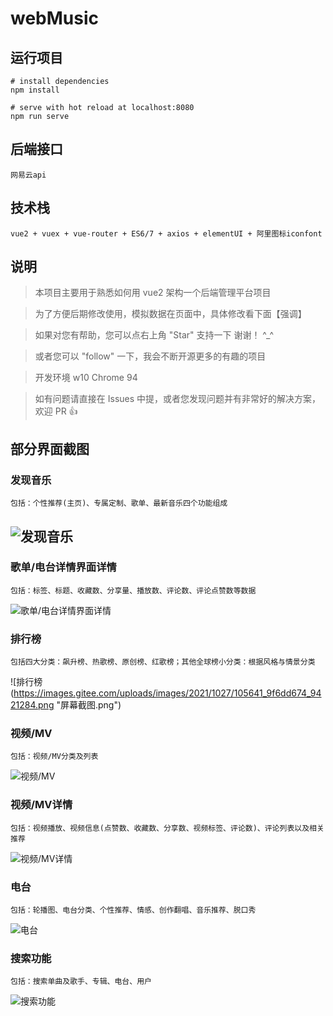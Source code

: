 # webMusic


## 运行项目
```
# install dependencies
npm install

# serve with hot reload at localhost:8080
npm run serve

```
## 后端接口

```
网易云api
```

## 技术栈

`vue2 + vuex + vue-router + ES6/7 + axios + elementUI + 阿里图标iconfont`

## 说明

> 本项目主要用于熟悉如何用 vue2 架构一个后端管理平台项目

> 为了方便后期修改使用，模拟数据在页面中，具体修改看下面【强调】

> 如果对您有帮助，您可以点右上角 "Star" 支持一下 谢谢！ ^_^

> 或者您可以 "follow" 一下，我会不断开源更多的有趣的项目

> 开发环境 w10 Chrome 94

> 如有问题请直接在 Issues 中提，或者您发现问题并有非常好的解决方案，欢迎 PR 👍

## 部分界面截图
### 发现音乐
    包括：个性推荐(主页)、专属定制、歌单、最新音乐四个功能组成

## ![发现音乐](https://images.gitee.com/uploads/images/2021/1027/103839_b97df25c_9421284.png "屏幕截图.png")
### 歌单/电台详情界面详情
    包括：标签、标题、收藏数、分享量、播放数、评论数、评论点赞数等数据
![歌单/电台详情界面详情](https://images.gitee.com/uploads/images/2021/1027/105614_41ede9b2_9421284.png "屏幕截图.png")
### 排行榜
    包括四大分类：飙升榜、热歌榜、原创榜、红歌榜；其他全球榜小分类：根据风格与情景分类
![排行榜(https://images.gitee.com/uploads/images/2021/1027/105641_9f6dd674_9421284.png "屏幕截图.png")
### 视频/MV
    包括：视频/MV分类及列表
![视频/MV](https://images.gitee.com/uploads/images/2021/1027/105714_622082bd_9421284.png "屏幕截图.png")
### 视频/MV详情
    包括：视频播放、视频信息(点赞数、收藏数、分享数、视频标签、评论数)、评论列表以及相关推荐
![视频/MV详情](https://images.gitee.com/uploads/images/2021/1027/105727_bca2afaf_9421284.png "屏幕截图.png")
### 电台
    包括：轮播图、电台分类、个性推荐、情感、创作翻唱、音乐推荐、脱口秀
![电台](https://images.gitee.com/uploads/images/2021/1027/105807_ef520206_9421284.png "屏幕截图.png")
### 搜索功能
    包括：搜索单曲及歌手、专辑、电台、用户
![搜索功能](https://images.gitee.com/uploads/images/2021/1027/105813_8fe3760c_9421284.png "屏幕截图.png")

